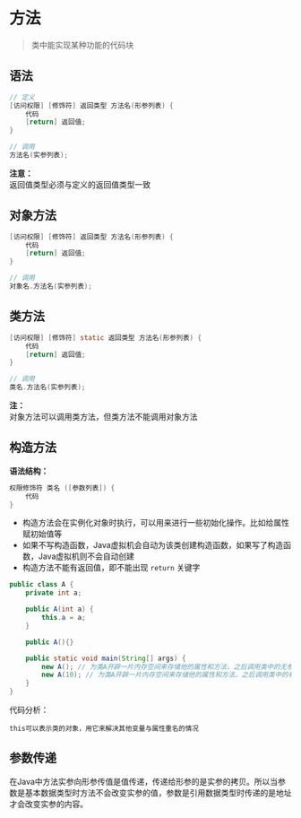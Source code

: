 # 方法

> 类中能实现某种功能的代码块

## 语法

```java
// 定义
[访问权限] [修饰符] 返回类型 方法名(形参列表) {
    代码
    [return] 返回值;
}

// 调用
方法名(实参列表);
```

**注意：**  
    返回值类型必须与定义的返回值类型一致

## 对象方法

```java
[访问权限] [修饰符] 返回类型 方法名(形参列表) {
    代码
    [return] 返回值;
}

// 调用
对象名.方法名(实参列表);
```

## 类方法

```java
[访问权限] [修饰符] static 返回类型 方法名(形参列表) {
    代码
    [return] 返回值;
}

// 调用
类名.方法名(实参列表);
```

**注：**  
    对象方法可以调用类方法，但类方法不能调用对象方法

## 构造方法

**语法结构：**
```java
权限修饰符 类名 ([参数列表]) {
    代码
}
```

* 构造方法会在实例化对象时执行，可以用来进行一些初始化操作。比如给属性赋初始值等
* 如果不写构造函数，Java虚拟机会自动为该类创建构造函数，如果写了构造函数，Java虚拟机则不会自动创建
* 构造方法不能有返回值，即不能出现 `return` 关键字

```java
public class A {
    private int a;

    public A(int a) {
        this.a = a;
    }

    public A(){}

    public static void main(String[] args) {
        new A(); // 为类A开辟一片内存空间来存储他的属性和方法，之后调用类中的无参构造方法
        new A(10); // 为类A开辟一片内存空间来存储他的属性和方法，之后调用类中的有参构造方法，一般用来初始化属性。
    }
}
```

代码分析：
```
this可以表示类的对象，用它来解决其他变量与属性重名的情况
```


## 参数传递

在Java中方法实参向形参传值是值传递，传递给形参的是实参的拷贝。所以当参数是基本数据类型时方法不会改变实参的值，参数是引用数据类型时传递的是地址才会改变实参的内容。
